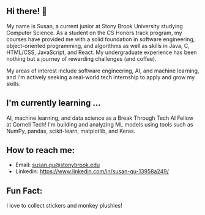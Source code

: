 ## Hi there! 👋
My name is Susan, a current junior at Stony Brook University studying Computer Science. As a student on the CS Honors track program, my courses have provided me with a solid foundation in software engineering, object-oriented programming, and algorithms as well as skills in Java, C, HTML/CSS, JavaScript, and React. My undergraduate experience has been nothing but a journey of rewarding challenges (and coffee). 

My areas of interest include software engineering, AI, and machine learning, and I'm actively seeking a real-world tech internship to apply and grow my skills.

## I'm currently learning ...
AI, machine learning, and data science as a Break Through Tech AI Fellow at Cornell Tech! I'm building and analyzing ML models using tools such as NumPy, pandas, scikit-learn, matplotlib, and Keras.

## How to reach me:
* Email: susan.qu@stonybrook.edu
* Linkedin: https://www.linkedin.com/in/susan-qu-13958a249/

## Fun Fact:
I love to collect stickers and monkey plushies!
